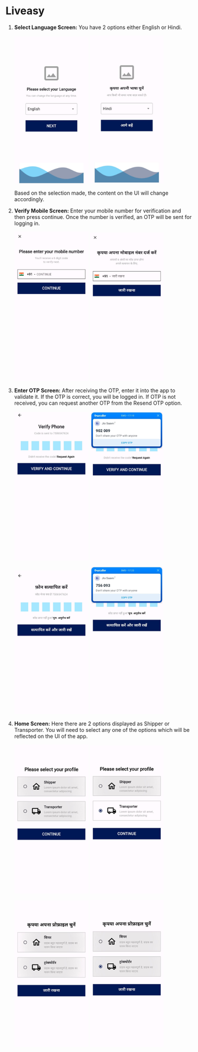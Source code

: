 # Liveasy

1. **Select Language Screen:** You have 2 options either English or Hindi.
   <p float="left">
     <img src="assets/images/liveasy.jpg" width="200" />
     <img src="assets/images/liveasy1.jpg" width="200" />
   </p>
   Based on the selection made, the content on the UI will change accordingly.

2. **Verify Mobile Screen:** Enter your mobile number for verification and then press continue. Once the number is verified, an OTP will be sent for logging in.
   <p float="left">
     <img src="assets/images/liveasy2.jpg" width="200" />
     <img src="assets/images/liveasy7.jpg" width="200" />
   </p>

3. **Enter OTP Screen:** After receiving the OTP, enter it into the app to validate it. If the OTP is correct, you will be logged in. If OTP is not received, you can request another OTP from the Resend OTP option.
   <p float="left">
     <img src="assets/images/liveasy3.jpg" width="200" />
     <img src="assets/images/liveasy4.jpg" width="200" />
   </p>
   <p float="left">
     <img src="assets/images/liveasy8.jpg" width="200" />
     <img src="assets/images/liveasy9.jpg" width="200" />
   </p>

4. **Home Screen:** Here there are 2 options displayed as Shipper or Transporter. You will need to select any one of the options which will be reflected on the UI of the app.
   <p float="left">
     <img src="assets/images/liveasy5.jpg" width="200" />
     <img src="assets/images/liveasy6.jpg" width="200" />
   </p>
   <p float="left">
     <img src="assets/images/liveasy10.jpg" width="200" />
     <img src="assets/images/liveasy11.jpg" width="200" />
   </p>
